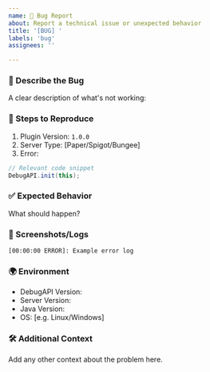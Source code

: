 ```yaml
---
name: 🐛 Bug Report
about: Report a technical issue or unexpected behavior
title: '[BUG] '
labels: 'bug'
assignees: ''

---
```


### 🐞 Describe the Bug
A clear description of what's not working:

### 🔄 Steps to Reproduce
1. Plugin Version: `1.0.0`
2. Server Type: [Paper/Spigot/Bungee]
3. Error:
```java
// Relevant code snippet
DebugAPI.init(this);
```

### ✅ Expected Behavior
What should happen?

### 📸 Screenshots/Logs
```
[00:00:00 ERROR]: Example error log
```

### 🌍 Environment
- DebugAPI Version:
- Server Version:
- Java Version:
- OS: [e.g. Linux/Windows]

### 🛠 Additional Context
Add any other context about the problem here.